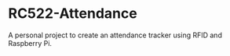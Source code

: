 # RC522-Attendance

A personal project to create an attendance tracker using RFID and Raspberry Pi.
